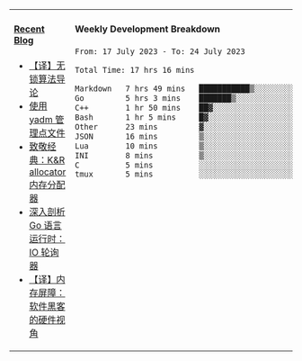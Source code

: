 <table width="960px">
<tr>
<td valign="top" width="50%">

#### <a href="https://www.kongjun18.me" target="_blank">Recent Blog</a>

<!-- BLOG-POST-LIST:START -->
- [【译】无锁算法导论](https://kongjun18.github.io/posts/2023/07/14/)
- [使用 yadm 管理点文件](https://kongjun18.github.io/posts/2023/04/07/)
- [致敬经典：K&amp;R allocator 内存分配器](https://kongjun18.github.io/posts/2022/12/12/)
- [深入剖析 Go 语言运行时：IO 轮询器](https://kongjun18.github.io/posts/2022/11/21/)
- [【译】内存屏障：软件黑客的硬件视角](https://kongjun18.github.io/posts/2022/11/03/)
<!-- BLOG-POST-LIST:END -->

</td>
<td valign="top" width="50%">

#### Weekly Development Breakdown

<!--START_SECTION:waka-->

```txt
From: 17 July 2023 - To: 24 July 2023

Total Time: 17 hrs 16 mins

Markdown   7 hrs 49 mins   ███████████▒░░░░░░░░░░░░░   45.28 %
Go         5 hrs 3 mins    ███████▒░░░░░░░░░░░░░░░░░   29.31 %
C++        1 hr 50 mins    ██▓░░░░░░░░░░░░░░░░░░░░░░   10.71 %
Bash       1 hr 5 mins     █▓░░░░░░░░░░░░░░░░░░░░░░░   06.33 %
Other      23 mins         ▓░░░░░░░░░░░░░░░░░░░░░░░░   02.24 %
JSON       16 mins         ▒░░░░░░░░░░░░░░░░░░░░░░░░   01.61 %
Lua        10 mins         ▒░░░░░░░░░░░░░░░░░░░░░░░░   01.02 %
INI        8 mins          ▒░░░░░░░░░░░░░░░░░░░░░░░░   00.84 %
C          5 mins          ░░░░░░░░░░░░░░░░░░░░░░░░░   00.53 %
tmux       5 mins          ░░░░░░░░░░░░░░░░░░░░░░░░░   00.52 %
```

<!--END_SECTION:waka-->
</td>
</tr>

</table>
